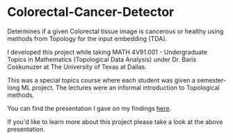# Colorectal-Cancer-Detector
Determines if a given Colorectal tissue image is cancerous or healthy using methods from Topology for the input embedding (TDA).

I developed this project while taking MATH 4V91.001 - Undergraduate Topics in Mathematics (Topological Data Analysis) under Dr. Baris Coskunuzer at The University of Texas at Dallas.

This was a special topics course where each student was given a semester-long ML project. The lectures were an informal introduction to Topological methods.

You can find the presentation I gave on my findings [here](https://github.com/graysoncroom/Colorectal-Cancer-Detector/slides/Topological_Data_Analysis_Presentation.pdf).

If you'd like to learn more about this project please take a look at the above presentation.
